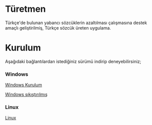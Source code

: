 # Türetmen
Türkçe'de bulunan yabancı sözcüklerin azaltılması çalışmasına destek amaçlı geliştirilmiş, Türkçe sözcük üreten uygulama.
# Kurulum
Aşağıdaki bağlantılardan istediğiniz sürümü indirip deneyebilirsiniz;

### Windows

[Windows Kurulum](dist/turetmen-1.0-windows.exe)

[Windows sıkıştırılmış](dist/turetmen-1.0-windows.tar.gz)

### Linux

[Linux](dist/turetmen-1.0-linux.AppImage)
